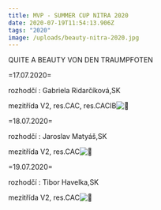 ```yaml
---
title: MVP - SUMMER CUP NITRA 2020
date: 2020-07-19T11:54:13.906Z
tags: "2020"
image: /uploads/beauty-nitra-2020.jpg
---
```

QUITE A BEAUTY VON DEN TRAUMPFOTEN

<!--StartFragment-->

\=17.07.2020=

rozhodčí : Gabriela Ridarčíková,SK

mezitřída V2, res.CAC, res.CACIB![🥈](https://static.xx.fbcdn.net/images/emoji.php/v9/t15/1/16/1f948.png)

\=18.07.2020=

rozhodčí : Jaroslav Matyáš,SK

mezitřída V2, res.CAC![🥈](https://static.xx.fbcdn.net/images/emoji.php/v9/t15/1/16/1f948.png)

\=19.07.2020=

rozhodčí : Tibor Havelka,SK

mezitřída V2, res.CAC![🥈](https://static.xx.fbcdn.net/images/emoji.php/v9/t15/1/16/1f948.png)

<!--EndFragment-->